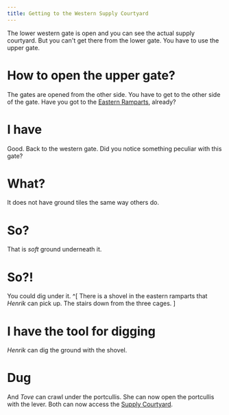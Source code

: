 ```yaml
---
title: Getting to the Western Supply Courtyard
---
```


The lower western gate is open and you can see the actual supply courtyard. But you can't get there from the lower gate. You have to use the upper gate.

# How to open the upper gate?
The gates are opened from the other side. You have to get to the other side of the gate.
Have you got to the [Eastern Ramparts](050-eastern-ramparts.md), already?

# I have
Good. Back to the western gate. Did you notice something peculiar with this gate?

# What?
It does not have ground tiles the same way others do.

# So?
That is *soft* ground underneath it.

# So?!
You could dig under it. ^[ There is a shovel in the eastern ramparts that *Henrik* can pick up. The stairs down from the three cages. ]

# I have the tool for digging
*Henrik* can dig the ground with the shovel.

# Dug
And *Tove* can crawl under the portcullis. She can now open the portcullis with the lever. Both can now access the [Supply Courtyard](070-western-courtyard.md).
